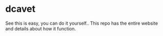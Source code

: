 # dcavet

See this is easy, you can do it yourself..
This repo has the entire website and details about how it function.